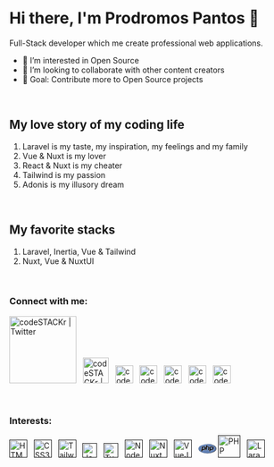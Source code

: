 # Hi there, I'm Prodromos Pantos 👋

Full-Stack developer which me create professional web applications.

- 👀 I’m interested in Open Source
- 👯 I’m looking to collaborate with other content creators
- 🥅 Goal: Contribute more to Open Source projects

<br>

## My love story of my coding life

1. Laravel is my taste, my inspiration, my feelings and my family
2. Vue & Nuxt is my lover
3. React & Nuxt is my cheater
4. Tailwind is my passion
5. Adonis is my illusory dream

<br>

## My favorite stacks

1. Laravel, Inertia, Vue & Tailwind
2. Nuxt, Vue & NuxtUI

<br>

### Connect with me:
[<img alt="codeSTACKr | Twitter" width="120px" src="https://i.imgur.com/mYHy0X3.png" />](https://linktr.ee/prpanto)&nbsp;&nbsp;
[<img alt="codeSTACKr | LinkedIn" width="46px" src="https://i.imgur.com/phnzaa1.png" />](https://gitlab.com/prpanto)&nbsp;&nbsp;
[<img alt="codeSTACKr | Twitter" width="32px" src="https://i.imgur.com/MDEHKxQ.png" />](https://twitter.com/prpantos)&nbsp;&nbsp;
[<img alt="codeSTACKr | LinkedIn" width="32px" src="https://i.imgur.com/divyfvX.png" />](https://www.linkedin.com/in/prodromos-pantos-5910b5263)&nbsp;&nbsp;
[<img alt="codeSTACKr | LinkedIn" width="32px" src="https://i.imgur.com/2gITTzb.png" />](https://www.instagram.com/prpantos)&nbsp;&nbsp;
[<img alt="codeSTACKr | LinkedIn" width="32px" src="https://i.imgur.com/boSVclO.png" />](https://codepen.io/prpanto)&nbsp;&nbsp;
[<img alt="codeSTACKr | LinkedIn" width="32px" src="https://i.imgur.com/wwiAkYT.png" />](https://codesandbox.io/u/prpanto)&nbsp;&nbsp;

<br />

### Interests:<br>
[<img alt="HTML5" width="32px" src="https://i.imgur.com/iQ5jHeB.png" />]()&nbsp;&nbsp;
[<img alt="CSS3" width="32px" src="https://i.imgur.com/byBK02G.png" />]()&nbsp;&nbsp;
[<img alt="Tailwind" width="32px" src="https://i.imgur.com/8eHFfGI.png" />]()&nbsp;&nbsp;
[<img alt="JavaScript" width="26px" src="https://i.imgur.com/QAisd5A.png" />]()&nbsp;&nbsp;
[<img alt="Typescript" width="26px" src="https://i.imgur.com/dkCq4mv.png" />]()&nbsp;&nbsp;
[<img alt="NodeJS" width="32px" src="https://i.imgur.com/YLVWwLN.png" />]()&nbsp;&nbsp;
[<img alt="NuxtJS" width="32px" src="https://i.imgur.com/G8DoF7I.png" />]()&nbsp;&nbsp;
[<img alt="VueJS" width="32px" src="https://i.imgur.com/X4aWxrK.png" />]()&nbsp;&nbsp;
<svg xmlns="http://www.w3.org/2000/svg" width="32" height="32" viewBox="0 0 256 135">
	<rect width="256" height="135" fill="none" />
	<defs>
		<radialGradient id="logosPhp0" cx=".837" cy="-125.811" r="363.057" gradientTransform="translate(76.464 81.918)scale(.463)" gradientUnits="userSpaceOnUse">
			<stop offset="0" stop-color="#fff" />
			<stop offset=".5" stop-color="#4c6b97" />
			<stop offset="1" stop-color="#231f20" />
		</radialGradient>
	</defs>
	<ellipse cx="128" cy="67.3" fill="url(#logosPhp0)" rx="128" ry="67.3" />
	<ellipse cx="128" cy="67.3" fill="#6181b6" rx="123" ry="62.3" />
	<path fill="#fff" d="m152.9 87.5l6.1-31.4c1.4-7.1.2-12.4-3.4-15.7c-3.5-3.2-9.5-4.8-18.3-4.8h-10.6l3-15.6c.1-.6 0-1.2-.4-1.7s-.9-.7-1.5-.7h-14.6c-1 0-1.8.7-2 1.6l-6.5 33.3c-.6-3.8-2-7-4.4-9.6c-4.3-4.9-11-7.4-20.1-7.4H52.1c-1 0-1.8.7-2 1.6L37 104.7c-.1.6 0 1.2.4 1.7s.9.7 1.5.7h14.7c1 0 1.8-.7 2-1.6l3.2-16.3h10.9c5.7 0 10.6-.6 14.3-1.8c3.9-1.3 7.4-3.4 10.5-6.3c2.5-2.3 4.6-4.9 6.2-7.7l-2.6 13.5c-.1.6 0 1.2.4 1.7s.9.7 1.5.7h14.6c1 0 1.8-.7 2-1.6l7.2-37h10c4.3 0 5.5.8 5.9 1.2c.3.3.9 1.5.2 5.2L134.1 87c-.1.6 0 1.2.4 1.7s.9.7 1.5.7h15c.9-.3 1.7-1 1.9-1.9m-67.6-26c-.9 4.7-2.6 8.1-5.1 10c-2.5 1.9-6.6 2.9-12 2.9h-6.5l4.7-24.2h8.4c6.2 0 8.7 1.3 9.7 2.4c1.3 1.6 1.6 4.7.8 8.9m130-18.6c-4.3-4.9-11-7.4-20.1-7.4h-28.3c-1 0-1.8.7-2 1.6l-13.1 67.5c-.1.6 0 1.2.4 1.7s.9.7 1.5.7h14.7c1 0 1.8-.7 2-1.6l3.2-16.3h10.9c5.7 0 10.6-.6 14.3-1.8c3.9-1.3 7.4-3.4 10.5-6.3c2.6-2.4 4.8-5.1 6.4-8c1.6-2.9 2.8-6.1 3.5-9.6c1.7-8.7.4-15.5-3.9-20.5M200 61.5c-.9 4.7-2.6 8.1-5.1 10c-2.5 1.9-6.6 2.9-12 2.9h-6.5l4.7-24.2h8.4c6.2 0 8.7 1.3 9.7 2.4c1.4 1.6 1.7 4.7.8 8.9" />
	<path fill="#000004" d="M74.8 48.2c5.6 0 9.3 1 11.2 3.1c1.9 2.1 2.3 5.6 1.3 10.6c-1 5.2-3 9-5.9 11.2c-2.9 2.2-7.3 3.3-13.2 3.3h-8.9l5.5-28.2zM39 105h14.7l3.5-17.9h12.6c5.6 0 10.1-.6 13.7-1.8c3.6-1.2 6.8-3.1 9.8-5.9c2.5-2.3 4.5-4.8 6-7.5s2.6-5.7 3.2-9c1.6-8 .4-14.2-3.5-18.7s-10.1-6.7-18.6-6.7H52.1zm74.3-85.4h14.6l-3.5 17.9h13c8.2 0 13.8 1.4 16.9 4.3c3.1 2.9 4 7.5 2.8 13.9L151 87.1h-14.8l5.8-29.9c.7-3.4.4-5.7-.7-6.9c-1.1-1.2-3.6-1.9-7.3-1.9h-11.7l-7.5 38.7h-14.6zm76.2 28.6c5.6 0 9.3 1 11.2 3.1c1.9 2.1 2.3 5.6 1.3 10.6c-1 5.2-3 9-5.9 11.2c-2.9 2.2-7.3 3.3-13.2 3.3H174l5.5-28.2zM153.7 105h14.7l3.5-17.9h12.6c5.6 0 10.1-.6 13.7-1.8c3.6-1.2 6.8-3.1 9.8-5.9c2.5-2.3 4.5-4.8 6-7.5s2.6-5.7 3.2-9c1.6-8 .4-14.2-3.5-18.7s-10.1-6.7-18.6-6.7h-28.3z" />
</svg>
[<img alt="PHP" width="40px" src="https://i.imgur.com/8Y2thGt.png" />]()&nbsp;&nbsp;
[<img alt="Laravel" width="32px" src="https://i.imgur.com/EXM16gK.png" />]()&nbsp;&nbsp;

<br>

<!--
### Github stats
![Prodromos's GitHub stats](https://github-readme-stats.vercel.app/api?username=prpanto&show_icons=true&theme=dark)
-->
